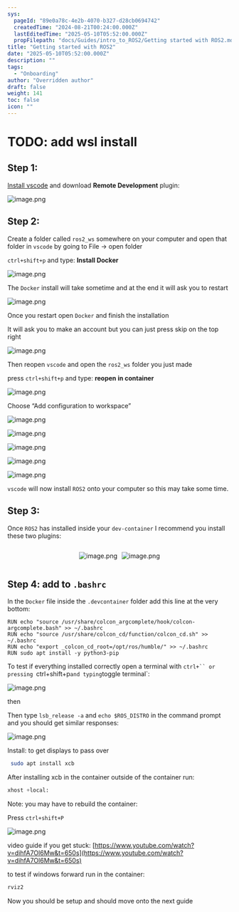```yaml
---
sys:
  pageId: "89e0a78c-4e2b-4070-b327-d28cb0694742"
  createdTime: "2024-08-21T00:24:00.000Z"
  lastEditedTime: "2025-05-10T05:52:00.000Z"
  propFilepath: "docs/Guides/intro_to_ROS2/Getting started with ROS2.md"
title: "Getting started with ROS2"
date: "2025-05-10T05:52:00.000Z"
description: ""
tags:
  - "Onboarding"
author: "Overridden author"
draft: false
weight: 141
toc: false
icon: ""
---
```


# TODO: add wsl install

## Step 1:

[Install vscode](https://code.visualstudio.com/download) and download **Remote Development** plugin:

![image.png](https://prod-files-secure.s3.us-west-2.amazonaws.com/d518164a-d88e-44d1-a4ee-3adb3bd8bce0/efb52993-1881-4a40-b95e-6f020334f022/image.png?X-Amz-Algorithm=AWS4-HMAC-SHA256&X-Amz-Content-Sha256=UNSIGNED-PAYLOAD&X-Amz-Credential=ASIAZI2LB466RD62KEUI%2F20250529%2Fus-west-2%2Fs3%2Faws4_request&X-Amz-Date=20250529T140844Z&X-Amz-Expires=3600&X-Amz-Security-Token=IQoJb3JpZ2luX2VjEMX%2F%2F%2F%2F%2F%2F%2F%2F%2F%2FwEaCXVzLXdlc3QtMiJGMEQCIGLNbfwfpjPYB9onDvVMmdpp%2BxR5NxEkGECyzrvbag7jAiBPQIIVnTicWAhjdGI%2FNuPP38pzKKngVnILQROepb591SqIBAiO%2F%2F%2F%2F%2F%2F%2F%2F%2F%2F8BEAAaDDYzNzQyMzE4MzgwNSIMva0FzHef8Q0DcHKjKtwDIzdrLYfwbabdCDuLiueGqq5KWnED2mKpM7wSxFYpOBI8ZivT474I9xIYz16OtQnPIAmeBGZYQDeVYZk7uok1s9VNMhvpZKGjBuG%2Bdv27c1sMvX%2F3Aqdz7KJK9%2FayI7xuL7jeKUFMqXc%2FNV28kEzsbFHdiiTuXML9X3IO40NQIGdpSjJO5slbr33kcRk6yyzd9zNBz5GlLrO5HnQr5CGTgspqIz90VxT0hzQMpxUJd1rgPyLppCM5hjlXuTf61twwx0uMlk%2B229su2%2BQH9mdly%2FkhiFni2AGvC4xvwbQmo9anWZsVAXWdWdTMRp%2F9lTabrDrLFSCq17aojeDrFrnNtAwgLiA77PJx7ZweXhlV04RXN5d2Er9LYtfLTN9DMPfzXmf9PYZoQ4tInUpFpCy%2BQVvgCvnWr%2BSGpzSEpmJYM9UHYxaQbZQB12pv2Hcz1VlJ9VlSHqxI7DwEu8pQV1CrCmfCHRgKyBK2sdGSk4UAV9h9qIenBw%2B5OvCEkw4GslAYz3LXGfn%2Fh0%2F3mdcV4r5CvlA%2BE2tR2OMyu3d4cvhsp4a7WfnnOFGaIYWfZmx1qdJV9w7l4Q5daMl54Xpol%2BjzMNXqPdmkscabZ01ZZ8J7UZkLS0MY9O25Pvf08acw4bLhwQY6pgFl8FS%2FQUw1iW43feq1Ug13qIqf985OoGGbegxnH56RJsrUhCiT%2BcwopGKEQDPWSI19MZD5ylWyDkvcQmsemk8P%2F8N80OJhk9s5PRB6dZjkbHNjCTYORonMTLsRQdHKpIXUrWPaK5ah8P9LcnTp7%2B4YL43dViIdpQDkKZshRXSUVn8nlCOdY1Cn%2B7dQ4cCxLySKD0VqBk8%2BozGBaRHQ2453BDN8v4D2&X-Amz-Signature=eb82d10627c09422516716ecb88955a949703f46e6889a7ee45fa2aecc36773f&X-Amz-SignedHeaders=host&x-id=GetObject)

## Step 2:

Create a folder called `ros2_ws` somewhere on your computer and open that folder in `vscode` by going to File → open folder 

`ctrl+shift+p` and type: **Install Docker**

![image.png](https://prod-files-secure.s3.us-west-2.amazonaws.com/d518164a-d88e-44d1-a4ee-3adb3bd8bce0/2269dc0e-1cd5-47ff-bceb-c04ad9b2eab0/image.png?X-Amz-Algorithm=AWS4-HMAC-SHA256&X-Amz-Content-Sha256=UNSIGNED-PAYLOAD&X-Amz-Credential=ASIAZI2LB466RD62KEUI%2F20250529%2Fus-west-2%2Fs3%2Faws4_request&X-Amz-Date=20250529T140844Z&X-Amz-Expires=3600&X-Amz-Security-Token=IQoJb3JpZ2luX2VjEMX%2F%2F%2F%2F%2F%2F%2F%2F%2F%2FwEaCXVzLXdlc3QtMiJGMEQCIGLNbfwfpjPYB9onDvVMmdpp%2BxR5NxEkGECyzrvbag7jAiBPQIIVnTicWAhjdGI%2FNuPP38pzKKngVnILQROepb591SqIBAiO%2F%2F%2F%2F%2F%2F%2F%2F%2F%2F8BEAAaDDYzNzQyMzE4MzgwNSIMva0FzHef8Q0DcHKjKtwDIzdrLYfwbabdCDuLiueGqq5KWnED2mKpM7wSxFYpOBI8ZivT474I9xIYz16OtQnPIAmeBGZYQDeVYZk7uok1s9VNMhvpZKGjBuG%2Bdv27c1sMvX%2F3Aqdz7KJK9%2FayI7xuL7jeKUFMqXc%2FNV28kEzsbFHdiiTuXML9X3IO40NQIGdpSjJO5slbr33kcRk6yyzd9zNBz5GlLrO5HnQr5CGTgspqIz90VxT0hzQMpxUJd1rgPyLppCM5hjlXuTf61twwx0uMlk%2B229su2%2BQH9mdly%2FkhiFni2AGvC4xvwbQmo9anWZsVAXWdWdTMRp%2F9lTabrDrLFSCq17aojeDrFrnNtAwgLiA77PJx7ZweXhlV04RXN5d2Er9LYtfLTN9DMPfzXmf9PYZoQ4tInUpFpCy%2BQVvgCvnWr%2BSGpzSEpmJYM9UHYxaQbZQB12pv2Hcz1VlJ9VlSHqxI7DwEu8pQV1CrCmfCHRgKyBK2sdGSk4UAV9h9qIenBw%2B5OvCEkw4GslAYz3LXGfn%2Fh0%2F3mdcV4r5CvlA%2BE2tR2OMyu3d4cvhsp4a7WfnnOFGaIYWfZmx1qdJV9w7l4Q5daMl54Xpol%2BjzMNXqPdmkscabZ01ZZ8J7UZkLS0MY9O25Pvf08acw4bLhwQY6pgFl8FS%2FQUw1iW43feq1Ug13qIqf985OoGGbegxnH56RJsrUhCiT%2BcwopGKEQDPWSI19MZD5ylWyDkvcQmsemk8P%2F8N80OJhk9s5PRB6dZjkbHNjCTYORonMTLsRQdHKpIXUrWPaK5ah8P9LcnTp7%2B4YL43dViIdpQDkKZshRXSUVn8nlCOdY1Cn%2B7dQ4cCxLySKD0VqBk8%2BozGBaRHQ2453BDN8v4D2&X-Amz-Signature=0c85080e6f61281c21eb9db2fe9a1c4d424d2455f6e6cfcb5655549e2f049797&X-Amz-SignedHeaders=host&x-id=GetObject)

The `Docker` install will take sometime and at the end it will ask you to restart

![image.png](https://prod-files-secure.s3.us-west-2.amazonaws.com/d518164a-d88e-44d1-a4ee-3adb3bd8bce0/ed233f78-be33-4b1f-b89c-9c346c0e961e/image.png?X-Amz-Algorithm=AWS4-HMAC-SHA256&X-Amz-Content-Sha256=UNSIGNED-PAYLOAD&X-Amz-Credential=ASIAZI2LB466RD62KEUI%2F20250529%2Fus-west-2%2Fs3%2Faws4_request&X-Amz-Date=20250529T140844Z&X-Amz-Expires=3600&X-Amz-Security-Token=IQoJb3JpZ2luX2VjEMX%2F%2F%2F%2F%2F%2F%2F%2F%2F%2FwEaCXVzLXdlc3QtMiJGMEQCIGLNbfwfpjPYB9onDvVMmdpp%2BxR5NxEkGECyzrvbag7jAiBPQIIVnTicWAhjdGI%2FNuPP38pzKKngVnILQROepb591SqIBAiO%2F%2F%2F%2F%2F%2F%2F%2F%2F%2F8BEAAaDDYzNzQyMzE4MzgwNSIMva0FzHef8Q0DcHKjKtwDIzdrLYfwbabdCDuLiueGqq5KWnED2mKpM7wSxFYpOBI8ZivT474I9xIYz16OtQnPIAmeBGZYQDeVYZk7uok1s9VNMhvpZKGjBuG%2Bdv27c1sMvX%2F3Aqdz7KJK9%2FayI7xuL7jeKUFMqXc%2FNV28kEzsbFHdiiTuXML9X3IO40NQIGdpSjJO5slbr33kcRk6yyzd9zNBz5GlLrO5HnQr5CGTgspqIz90VxT0hzQMpxUJd1rgPyLppCM5hjlXuTf61twwx0uMlk%2B229su2%2BQH9mdly%2FkhiFni2AGvC4xvwbQmo9anWZsVAXWdWdTMRp%2F9lTabrDrLFSCq17aojeDrFrnNtAwgLiA77PJx7ZweXhlV04RXN5d2Er9LYtfLTN9DMPfzXmf9PYZoQ4tInUpFpCy%2BQVvgCvnWr%2BSGpzSEpmJYM9UHYxaQbZQB12pv2Hcz1VlJ9VlSHqxI7DwEu8pQV1CrCmfCHRgKyBK2sdGSk4UAV9h9qIenBw%2B5OvCEkw4GslAYz3LXGfn%2Fh0%2F3mdcV4r5CvlA%2BE2tR2OMyu3d4cvhsp4a7WfnnOFGaIYWfZmx1qdJV9w7l4Q5daMl54Xpol%2BjzMNXqPdmkscabZ01ZZ8J7UZkLS0MY9O25Pvf08acw4bLhwQY6pgFl8FS%2FQUw1iW43feq1Ug13qIqf985OoGGbegxnH56RJsrUhCiT%2BcwopGKEQDPWSI19MZD5ylWyDkvcQmsemk8P%2F8N80OJhk9s5PRB6dZjkbHNjCTYORonMTLsRQdHKpIXUrWPaK5ah8P9LcnTp7%2B4YL43dViIdpQDkKZshRXSUVn8nlCOdY1Cn%2B7dQ4cCxLySKD0VqBk8%2BozGBaRHQ2453BDN8v4D2&X-Amz-Signature=db1ebc7e24134bb00a7ba39926eaab5941c4a64410d47ff4ff8062ae9cb4b481&X-Amz-SignedHeaders=host&x-id=GetObject)

Once you restart open `Docker` and finish the installation

It will ask you to make an account but you can just press skip on the top right

![image.png](https://prod-files-secure.s3.us-west-2.amazonaws.com/d518164a-d88e-44d1-a4ee-3adb3bd8bce0/21010ad9-1659-4fd9-9f59-9932a09b2a3d/image.png?X-Amz-Algorithm=AWS4-HMAC-SHA256&X-Amz-Content-Sha256=UNSIGNED-PAYLOAD&X-Amz-Credential=ASIAZI2LB466RD62KEUI%2F20250529%2Fus-west-2%2Fs3%2Faws4_request&X-Amz-Date=20250529T140844Z&X-Amz-Expires=3600&X-Amz-Security-Token=IQoJb3JpZ2luX2VjEMX%2F%2F%2F%2F%2F%2F%2F%2F%2F%2FwEaCXVzLXdlc3QtMiJGMEQCIGLNbfwfpjPYB9onDvVMmdpp%2BxR5NxEkGECyzrvbag7jAiBPQIIVnTicWAhjdGI%2FNuPP38pzKKngVnILQROepb591SqIBAiO%2F%2F%2F%2F%2F%2F%2F%2F%2F%2F8BEAAaDDYzNzQyMzE4MzgwNSIMva0FzHef8Q0DcHKjKtwDIzdrLYfwbabdCDuLiueGqq5KWnED2mKpM7wSxFYpOBI8ZivT474I9xIYz16OtQnPIAmeBGZYQDeVYZk7uok1s9VNMhvpZKGjBuG%2Bdv27c1sMvX%2F3Aqdz7KJK9%2FayI7xuL7jeKUFMqXc%2FNV28kEzsbFHdiiTuXML9X3IO40NQIGdpSjJO5slbr33kcRk6yyzd9zNBz5GlLrO5HnQr5CGTgspqIz90VxT0hzQMpxUJd1rgPyLppCM5hjlXuTf61twwx0uMlk%2B229su2%2BQH9mdly%2FkhiFni2AGvC4xvwbQmo9anWZsVAXWdWdTMRp%2F9lTabrDrLFSCq17aojeDrFrnNtAwgLiA77PJx7ZweXhlV04RXN5d2Er9LYtfLTN9DMPfzXmf9PYZoQ4tInUpFpCy%2BQVvgCvnWr%2BSGpzSEpmJYM9UHYxaQbZQB12pv2Hcz1VlJ9VlSHqxI7DwEu8pQV1CrCmfCHRgKyBK2sdGSk4UAV9h9qIenBw%2B5OvCEkw4GslAYz3LXGfn%2Fh0%2F3mdcV4r5CvlA%2BE2tR2OMyu3d4cvhsp4a7WfnnOFGaIYWfZmx1qdJV9w7l4Q5daMl54Xpol%2BjzMNXqPdmkscabZ01ZZ8J7UZkLS0MY9O25Pvf08acw4bLhwQY6pgFl8FS%2FQUw1iW43feq1Ug13qIqf985OoGGbegxnH56RJsrUhCiT%2BcwopGKEQDPWSI19MZD5ylWyDkvcQmsemk8P%2F8N80OJhk9s5PRB6dZjkbHNjCTYORonMTLsRQdHKpIXUrWPaK5ah8P9LcnTp7%2B4YL43dViIdpQDkKZshRXSUVn8nlCOdY1Cn%2B7dQ4cCxLySKD0VqBk8%2BozGBaRHQ2453BDN8v4D2&X-Amz-Signature=5b69116d1061a0a51ed65650cb607809359237c0d506254f6f6c5eca187abc71&X-Amz-SignedHeaders=host&x-id=GetObject)

Then reopen `vscode` and open the `ros2_ws` folder you just made

press `ctrl+shift+p` and type: **reopen in container**

![image.png](https://prod-files-secure.s3.us-west-2.amazonaws.com/d518164a-d88e-44d1-a4ee-3adb3bd8bce0/4e93b8c2-41ad-488c-8095-c74205196118/image.png?X-Amz-Algorithm=AWS4-HMAC-SHA256&X-Amz-Content-Sha256=UNSIGNED-PAYLOAD&X-Amz-Credential=ASIAZI2LB466RD62KEUI%2F20250529%2Fus-west-2%2Fs3%2Faws4_request&X-Amz-Date=20250529T140844Z&X-Amz-Expires=3600&X-Amz-Security-Token=IQoJb3JpZ2luX2VjEMX%2F%2F%2F%2F%2F%2F%2F%2F%2F%2FwEaCXVzLXdlc3QtMiJGMEQCIGLNbfwfpjPYB9onDvVMmdpp%2BxR5NxEkGECyzrvbag7jAiBPQIIVnTicWAhjdGI%2FNuPP38pzKKngVnILQROepb591SqIBAiO%2F%2F%2F%2F%2F%2F%2F%2F%2F%2F8BEAAaDDYzNzQyMzE4MzgwNSIMva0FzHef8Q0DcHKjKtwDIzdrLYfwbabdCDuLiueGqq5KWnED2mKpM7wSxFYpOBI8ZivT474I9xIYz16OtQnPIAmeBGZYQDeVYZk7uok1s9VNMhvpZKGjBuG%2Bdv27c1sMvX%2F3Aqdz7KJK9%2FayI7xuL7jeKUFMqXc%2FNV28kEzsbFHdiiTuXML9X3IO40NQIGdpSjJO5slbr33kcRk6yyzd9zNBz5GlLrO5HnQr5CGTgspqIz90VxT0hzQMpxUJd1rgPyLppCM5hjlXuTf61twwx0uMlk%2B229su2%2BQH9mdly%2FkhiFni2AGvC4xvwbQmo9anWZsVAXWdWdTMRp%2F9lTabrDrLFSCq17aojeDrFrnNtAwgLiA77PJx7ZweXhlV04RXN5d2Er9LYtfLTN9DMPfzXmf9PYZoQ4tInUpFpCy%2BQVvgCvnWr%2BSGpzSEpmJYM9UHYxaQbZQB12pv2Hcz1VlJ9VlSHqxI7DwEu8pQV1CrCmfCHRgKyBK2sdGSk4UAV9h9qIenBw%2B5OvCEkw4GslAYz3LXGfn%2Fh0%2F3mdcV4r5CvlA%2BE2tR2OMyu3d4cvhsp4a7WfnnOFGaIYWfZmx1qdJV9w7l4Q5daMl54Xpol%2BjzMNXqPdmkscabZ01ZZ8J7UZkLS0MY9O25Pvf08acw4bLhwQY6pgFl8FS%2FQUw1iW43feq1Ug13qIqf985OoGGbegxnH56RJsrUhCiT%2BcwopGKEQDPWSI19MZD5ylWyDkvcQmsemk8P%2F8N80OJhk9s5PRB6dZjkbHNjCTYORonMTLsRQdHKpIXUrWPaK5ah8P9LcnTp7%2B4YL43dViIdpQDkKZshRXSUVn8nlCOdY1Cn%2B7dQ4cCxLySKD0VqBk8%2BozGBaRHQ2453BDN8v4D2&X-Amz-Signature=a73d33abeb00bdada708e5255ea1161694dcae53042090b2c237128fbd068f9d&X-Amz-SignedHeaders=host&x-id=GetObject)

Choose “Add configuration to workspace”

![image.png](https://prod-files-secure.s3.us-west-2.amazonaws.com/d518164a-d88e-44d1-a4ee-3adb3bd8bce0/9560b282-5060-4989-ba37-97e7b2c22476/image.png?X-Amz-Algorithm=AWS4-HMAC-SHA256&X-Amz-Content-Sha256=UNSIGNED-PAYLOAD&X-Amz-Credential=ASIAZI2LB466RD62KEUI%2F20250529%2Fus-west-2%2Fs3%2Faws4_request&X-Amz-Date=20250529T140844Z&X-Amz-Expires=3600&X-Amz-Security-Token=IQoJb3JpZ2luX2VjEMX%2F%2F%2F%2F%2F%2F%2F%2F%2F%2FwEaCXVzLXdlc3QtMiJGMEQCIGLNbfwfpjPYB9onDvVMmdpp%2BxR5NxEkGECyzrvbag7jAiBPQIIVnTicWAhjdGI%2FNuPP38pzKKngVnILQROepb591SqIBAiO%2F%2F%2F%2F%2F%2F%2F%2F%2F%2F8BEAAaDDYzNzQyMzE4MzgwNSIMva0FzHef8Q0DcHKjKtwDIzdrLYfwbabdCDuLiueGqq5KWnED2mKpM7wSxFYpOBI8ZivT474I9xIYz16OtQnPIAmeBGZYQDeVYZk7uok1s9VNMhvpZKGjBuG%2Bdv27c1sMvX%2F3Aqdz7KJK9%2FayI7xuL7jeKUFMqXc%2FNV28kEzsbFHdiiTuXML9X3IO40NQIGdpSjJO5slbr33kcRk6yyzd9zNBz5GlLrO5HnQr5CGTgspqIz90VxT0hzQMpxUJd1rgPyLppCM5hjlXuTf61twwx0uMlk%2B229su2%2BQH9mdly%2FkhiFni2AGvC4xvwbQmo9anWZsVAXWdWdTMRp%2F9lTabrDrLFSCq17aojeDrFrnNtAwgLiA77PJx7ZweXhlV04RXN5d2Er9LYtfLTN9DMPfzXmf9PYZoQ4tInUpFpCy%2BQVvgCvnWr%2BSGpzSEpmJYM9UHYxaQbZQB12pv2Hcz1VlJ9VlSHqxI7DwEu8pQV1CrCmfCHRgKyBK2sdGSk4UAV9h9qIenBw%2B5OvCEkw4GslAYz3LXGfn%2Fh0%2F3mdcV4r5CvlA%2BE2tR2OMyu3d4cvhsp4a7WfnnOFGaIYWfZmx1qdJV9w7l4Q5daMl54Xpol%2BjzMNXqPdmkscabZ01ZZ8J7UZkLS0MY9O25Pvf08acw4bLhwQY6pgFl8FS%2FQUw1iW43feq1Ug13qIqf985OoGGbegxnH56RJsrUhCiT%2BcwopGKEQDPWSI19MZD5ylWyDkvcQmsemk8P%2F8N80OJhk9s5PRB6dZjkbHNjCTYORonMTLsRQdHKpIXUrWPaK5ah8P9LcnTp7%2B4YL43dViIdpQDkKZshRXSUVn8nlCOdY1Cn%2B7dQ4cCxLySKD0VqBk8%2BozGBaRHQ2453BDN8v4D2&X-Amz-Signature=45feafbb958f087028b8eec3034a9e92cd8474e212e0ff50d5380a476bda0cbf&X-Amz-SignedHeaders=host&x-id=GetObject)

![image.png](https://prod-files-secure.s3.us-west-2.amazonaws.com/d518164a-d88e-44d1-a4ee-3adb3bd8bce0/2ee63f81-886b-48e8-a553-dc6e5eac99e4/image.png?X-Amz-Algorithm=AWS4-HMAC-SHA256&X-Amz-Content-Sha256=UNSIGNED-PAYLOAD&X-Amz-Credential=ASIAZI2LB466RD62KEUI%2F20250529%2Fus-west-2%2Fs3%2Faws4_request&X-Amz-Date=20250529T140844Z&X-Amz-Expires=3600&X-Amz-Security-Token=IQoJb3JpZ2luX2VjEMX%2F%2F%2F%2F%2F%2F%2F%2F%2F%2FwEaCXVzLXdlc3QtMiJGMEQCIGLNbfwfpjPYB9onDvVMmdpp%2BxR5NxEkGECyzrvbag7jAiBPQIIVnTicWAhjdGI%2FNuPP38pzKKngVnILQROepb591SqIBAiO%2F%2F%2F%2F%2F%2F%2F%2F%2F%2F8BEAAaDDYzNzQyMzE4MzgwNSIMva0FzHef8Q0DcHKjKtwDIzdrLYfwbabdCDuLiueGqq5KWnED2mKpM7wSxFYpOBI8ZivT474I9xIYz16OtQnPIAmeBGZYQDeVYZk7uok1s9VNMhvpZKGjBuG%2Bdv27c1sMvX%2F3Aqdz7KJK9%2FayI7xuL7jeKUFMqXc%2FNV28kEzsbFHdiiTuXML9X3IO40NQIGdpSjJO5slbr33kcRk6yyzd9zNBz5GlLrO5HnQr5CGTgspqIz90VxT0hzQMpxUJd1rgPyLppCM5hjlXuTf61twwx0uMlk%2B229su2%2BQH9mdly%2FkhiFni2AGvC4xvwbQmo9anWZsVAXWdWdTMRp%2F9lTabrDrLFSCq17aojeDrFrnNtAwgLiA77PJx7ZweXhlV04RXN5d2Er9LYtfLTN9DMPfzXmf9PYZoQ4tInUpFpCy%2BQVvgCvnWr%2BSGpzSEpmJYM9UHYxaQbZQB12pv2Hcz1VlJ9VlSHqxI7DwEu8pQV1CrCmfCHRgKyBK2sdGSk4UAV9h9qIenBw%2B5OvCEkw4GslAYz3LXGfn%2Fh0%2F3mdcV4r5CvlA%2BE2tR2OMyu3d4cvhsp4a7WfnnOFGaIYWfZmx1qdJV9w7l4Q5daMl54Xpol%2BjzMNXqPdmkscabZ01ZZ8J7UZkLS0MY9O25Pvf08acw4bLhwQY6pgFl8FS%2FQUw1iW43feq1Ug13qIqf985OoGGbegxnH56RJsrUhCiT%2BcwopGKEQDPWSI19MZD5ylWyDkvcQmsemk8P%2F8N80OJhk9s5PRB6dZjkbHNjCTYORonMTLsRQdHKpIXUrWPaK5ah8P9LcnTp7%2B4YL43dViIdpQDkKZshRXSUVn8nlCOdY1Cn%2B7dQ4cCxLySKD0VqBk8%2BozGBaRHQ2453BDN8v4D2&X-Amz-Signature=d12870e5fc7f643c779acd9a4187fac10145ba3b3075dbd751341ac6a7a128eb&X-Amz-SignedHeaders=host&x-id=GetObject)

![image.png](https://prod-files-secure.s3.us-west-2.amazonaws.com/d518164a-d88e-44d1-a4ee-3adb3bd8bce0/ae1580b2-b048-407e-aed9-b584224a7a04/image.png?X-Amz-Algorithm=AWS4-HMAC-SHA256&X-Amz-Content-Sha256=UNSIGNED-PAYLOAD&X-Amz-Credential=ASIAZI2LB466RD62KEUI%2F20250529%2Fus-west-2%2Fs3%2Faws4_request&X-Amz-Date=20250529T140844Z&X-Amz-Expires=3600&X-Amz-Security-Token=IQoJb3JpZ2luX2VjEMX%2F%2F%2F%2F%2F%2F%2F%2F%2F%2FwEaCXVzLXdlc3QtMiJGMEQCIGLNbfwfpjPYB9onDvVMmdpp%2BxR5NxEkGECyzrvbag7jAiBPQIIVnTicWAhjdGI%2FNuPP38pzKKngVnILQROepb591SqIBAiO%2F%2F%2F%2F%2F%2F%2F%2F%2F%2F8BEAAaDDYzNzQyMzE4MzgwNSIMva0FzHef8Q0DcHKjKtwDIzdrLYfwbabdCDuLiueGqq5KWnED2mKpM7wSxFYpOBI8ZivT474I9xIYz16OtQnPIAmeBGZYQDeVYZk7uok1s9VNMhvpZKGjBuG%2Bdv27c1sMvX%2F3Aqdz7KJK9%2FayI7xuL7jeKUFMqXc%2FNV28kEzsbFHdiiTuXML9X3IO40NQIGdpSjJO5slbr33kcRk6yyzd9zNBz5GlLrO5HnQr5CGTgspqIz90VxT0hzQMpxUJd1rgPyLppCM5hjlXuTf61twwx0uMlk%2B229su2%2BQH9mdly%2FkhiFni2AGvC4xvwbQmo9anWZsVAXWdWdTMRp%2F9lTabrDrLFSCq17aojeDrFrnNtAwgLiA77PJx7ZweXhlV04RXN5d2Er9LYtfLTN9DMPfzXmf9PYZoQ4tInUpFpCy%2BQVvgCvnWr%2BSGpzSEpmJYM9UHYxaQbZQB12pv2Hcz1VlJ9VlSHqxI7DwEu8pQV1CrCmfCHRgKyBK2sdGSk4UAV9h9qIenBw%2B5OvCEkw4GslAYz3LXGfn%2Fh0%2F3mdcV4r5CvlA%2BE2tR2OMyu3d4cvhsp4a7WfnnOFGaIYWfZmx1qdJV9w7l4Q5daMl54Xpol%2BjzMNXqPdmkscabZ01ZZ8J7UZkLS0MY9O25Pvf08acw4bLhwQY6pgFl8FS%2FQUw1iW43feq1Ug13qIqf985OoGGbegxnH56RJsrUhCiT%2BcwopGKEQDPWSI19MZD5ylWyDkvcQmsemk8P%2F8N80OJhk9s5PRB6dZjkbHNjCTYORonMTLsRQdHKpIXUrWPaK5ah8P9LcnTp7%2B4YL43dViIdpQDkKZshRXSUVn8nlCOdY1Cn%2B7dQ4cCxLySKD0VqBk8%2BozGBaRHQ2453BDN8v4D2&X-Amz-Signature=9e0bf80184ea76dda0cefbf17aeb0b50a57bd2371485621af57caf2754ff2294&X-Amz-SignedHeaders=host&x-id=GetObject)

![image.png](https://prod-files-secure.s3.us-west-2.amazonaws.com/d518164a-d88e-44d1-a4ee-3adb3bd8bce0/53255b28-f75e-430f-b9e3-c0ac8577e42b/image.png?X-Amz-Algorithm=AWS4-HMAC-SHA256&X-Amz-Content-Sha256=UNSIGNED-PAYLOAD&X-Amz-Credential=ASIAZI2LB466RD62KEUI%2F20250529%2Fus-west-2%2Fs3%2Faws4_request&X-Amz-Date=20250529T140844Z&X-Amz-Expires=3600&X-Amz-Security-Token=IQoJb3JpZ2luX2VjEMX%2F%2F%2F%2F%2F%2F%2F%2F%2F%2FwEaCXVzLXdlc3QtMiJGMEQCIGLNbfwfpjPYB9onDvVMmdpp%2BxR5NxEkGECyzrvbag7jAiBPQIIVnTicWAhjdGI%2FNuPP38pzKKngVnILQROepb591SqIBAiO%2F%2F%2F%2F%2F%2F%2F%2F%2F%2F8BEAAaDDYzNzQyMzE4MzgwNSIMva0FzHef8Q0DcHKjKtwDIzdrLYfwbabdCDuLiueGqq5KWnED2mKpM7wSxFYpOBI8ZivT474I9xIYz16OtQnPIAmeBGZYQDeVYZk7uok1s9VNMhvpZKGjBuG%2Bdv27c1sMvX%2F3Aqdz7KJK9%2FayI7xuL7jeKUFMqXc%2FNV28kEzsbFHdiiTuXML9X3IO40NQIGdpSjJO5slbr33kcRk6yyzd9zNBz5GlLrO5HnQr5CGTgspqIz90VxT0hzQMpxUJd1rgPyLppCM5hjlXuTf61twwx0uMlk%2B229su2%2BQH9mdly%2FkhiFni2AGvC4xvwbQmo9anWZsVAXWdWdTMRp%2F9lTabrDrLFSCq17aojeDrFrnNtAwgLiA77PJx7ZweXhlV04RXN5d2Er9LYtfLTN9DMPfzXmf9PYZoQ4tInUpFpCy%2BQVvgCvnWr%2BSGpzSEpmJYM9UHYxaQbZQB12pv2Hcz1VlJ9VlSHqxI7DwEu8pQV1CrCmfCHRgKyBK2sdGSk4UAV9h9qIenBw%2B5OvCEkw4GslAYz3LXGfn%2Fh0%2F3mdcV4r5CvlA%2BE2tR2OMyu3d4cvhsp4a7WfnnOFGaIYWfZmx1qdJV9w7l4Q5daMl54Xpol%2BjzMNXqPdmkscabZ01ZZ8J7UZkLS0MY9O25Pvf08acw4bLhwQY6pgFl8FS%2FQUw1iW43feq1Ug13qIqf985OoGGbegxnH56RJsrUhCiT%2BcwopGKEQDPWSI19MZD5ylWyDkvcQmsemk8P%2F8N80OJhk9s5PRB6dZjkbHNjCTYORonMTLsRQdHKpIXUrWPaK5ah8P9LcnTp7%2B4YL43dViIdpQDkKZshRXSUVn8nlCOdY1Cn%2B7dQ4cCxLySKD0VqBk8%2BozGBaRHQ2453BDN8v4D2&X-Amz-Signature=485b526952a6154e30fcdb0860922fad257d3c67102f0a6f221e3965858dc32c&X-Amz-SignedHeaders=host&x-id=GetObject)

![image.png](https://prod-files-secure.s3.us-west-2.amazonaws.com/d518164a-d88e-44d1-a4ee-3adb3bd8bce0/7c562767-5af9-4ffb-97d1-327bcdf4ee00/image.png?X-Amz-Algorithm=AWS4-HMAC-SHA256&X-Amz-Content-Sha256=UNSIGNED-PAYLOAD&X-Amz-Credential=ASIAZI2LB466RD62KEUI%2F20250529%2Fus-west-2%2Fs3%2Faws4_request&X-Amz-Date=20250529T140844Z&X-Amz-Expires=3600&X-Amz-Security-Token=IQoJb3JpZ2luX2VjEMX%2F%2F%2F%2F%2F%2F%2F%2F%2F%2FwEaCXVzLXdlc3QtMiJGMEQCIGLNbfwfpjPYB9onDvVMmdpp%2BxR5NxEkGECyzrvbag7jAiBPQIIVnTicWAhjdGI%2FNuPP38pzKKngVnILQROepb591SqIBAiO%2F%2F%2F%2F%2F%2F%2F%2F%2F%2F8BEAAaDDYzNzQyMzE4MzgwNSIMva0FzHef8Q0DcHKjKtwDIzdrLYfwbabdCDuLiueGqq5KWnED2mKpM7wSxFYpOBI8ZivT474I9xIYz16OtQnPIAmeBGZYQDeVYZk7uok1s9VNMhvpZKGjBuG%2Bdv27c1sMvX%2F3Aqdz7KJK9%2FayI7xuL7jeKUFMqXc%2FNV28kEzsbFHdiiTuXML9X3IO40NQIGdpSjJO5slbr33kcRk6yyzd9zNBz5GlLrO5HnQr5CGTgspqIz90VxT0hzQMpxUJd1rgPyLppCM5hjlXuTf61twwx0uMlk%2B229su2%2BQH9mdly%2FkhiFni2AGvC4xvwbQmo9anWZsVAXWdWdTMRp%2F9lTabrDrLFSCq17aojeDrFrnNtAwgLiA77PJx7ZweXhlV04RXN5d2Er9LYtfLTN9DMPfzXmf9PYZoQ4tInUpFpCy%2BQVvgCvnWr%2BSGpzSEpmJYM9UHYxaQbZQB12pv2Hcz1VlJ9VlSHqxI7DwEu8pQV1CrCmfCHRgKyBK2sdGSk4UAV9h9qIenBw%2B5OvCEkw4GslAYz3LXGfn%2Fh0%2F3mdcV4r5CvlA%2BE2tR2OMyu3d4cvhsp4a7WfnnOFGaIYWfZmx1qdJV9w7l4Q5daMl54Xpol%2BjzMNXqPdmkscabZ01ZZ8J7UZkLS0MY9O25Pvf08acw4bLhwQY6pgFl8FS%2FQUw1iW43feq1Ug13qIqf985OoGGbegxnH56RJsrUhCiT%2BcwopGKEQDPWSI19MZD5ylWyDkvcQmsemk8P%2F8N80OJhk9s5PRB6dZjkbHNjCTYORonMTLsRQdHKpIXUrWPaK5ah8P9LcnTp7%2B4YL43dViIdpQDkKZshRXSUVn8nlCOdY1Cn%2B7dQ4cCxLySKD0VqBk8%2BozGBaRHQ2453BDN8v4D2&X-Amz-Signature=11e5e8aad0c7e2d1251a23d432d280e8d9d929574141b4b9adbf8b1cdcd3be3a&X-Amz-SignedHeaders=host&x-id=GetObject)

`vscode` will now install `ROS2` onto your computer so this may take some time.

## Step 3:

Once `ROS2` has installed inside your `dev-container` I recommend you install these two plugins:

<div style="display: flex;flex-direction: row; column-gap:10px; max-width: 630px;justify-content: center;">
<div>

![image.png](https://prod-files-secure.s3.us-west-2.amazonaws.com/d518164a-d88e-44d1-a4ee-3adb3bd8bce0/3fc3d550-5a54-4ba1-ba6b-faa01cdb7369/image.png?X-Amz-Algorithm=AWS4-HMAC-SHA256&X-Amz-Content-Sha256=UNSIGNED-PAYLOAD&X-Amz-Credential=ASIAZI2LB466XRQSGRZQ%2F20250529%2Fus-west-2%2Fs3%2Faws4_request&X-Amz-Date=20250529T140846Z&X-Amz-Expires=3600&X-Amz-Security-Token=IQoJb3JpZ2luX2VjEMX%2F%2F%2F%2F%2F%2F%2F%2F%2F%2FwEaCXVzLXdlc3QtMiJIMEYCIQDoCUQPdNYkU24tzJi%2F15yHH7OiTrNvz64T0W575caTjAIhANds9vkFiXCrM0ZV%2F7Zuh6Aas29XRAyOa1kbCi5NxEc8KogECI7%2F%2F%2F%2F%2F%2F%2F%2F%2F%2FwEQABoMNjM3NDIzMTgzODA1Igz2jJyuX3i%2F37gKMgAq3AM5ZRKyQAPjrPIBHUk%2FjrGtpFWittGksFO0m1mOY9wzTxfGKJ1FwzI%2FBCYSFGxCaUyRtmYl7W20DoKxPwH5sAI3iAMzEKYemQn%2BUpSXDykOJIHNiIte4TubepJKZibVedBCgMl4Z3V3RzgK47z06Q%2BCFWtHeDml9YmGdTLFDJw7MU0GARX4y0v20h6CHcOtrJ58bHzd1VpZXRlPfxDvjlwYnJc9etLEqusKefKNTM9n14%2BsJLGZbP1cvkTOdxlBuoVnwbj2CLa3Uq3tUNsgYdUKKsPCjB8Oj4DUq28%2F%2FvRWX%2FBLOVeez6rPJge2ozPJfwaFLK3hoc%2FF8KgVp%2FZIMzRz205g6fNyGVmlRSzNSTs043fqQWtrF1pkXh83B2m7cKqO2aTq%2BjQdQiluw636Z1tXJXoxLd5HHPWjp%2B2AbezNaV9Zfmbov0To0YyAw0TM2ZThZjwFHQzvS%2FNMJkOB7zhu7xN2joMZ%2BHrvHbjLREiflJARRrmOrrzBdejnKkIUcD8h7in1hxaOdim4l7xLAWELhQXlYWfkJGStscaBAC%2BFAab6PoNANM%2F9y7GoYOFQqcT80YM6t%2B0vmVIF2nF2rPykAxBF%2F1Z6VLxTmlnrb%2FBi4W1U0lxeQe36i5Od1DCPsuHBBjqkAU2tZa9MfVNcauUK91cVwfd%2BexeV8VEhTZTgu%2BXq%2FBiXpXKIyxsNAXyg63hrvbi%2F5WqaBGNhCWjVPZefzUDIPerAASabeHaC5NiAB%2B7fsswx%2Fx9x4fTH%2BRUUlGfFk7cs6i2JjqG3BhFxcsNggwoxGVyG%2FDnHEAiBvY6spYoziEKnZxIPSTQEN0Tkeoq3JCPjQW0ySkA2YDQO86I%2Fh0viChnlWgRN&X-Amz-Signature=5e5f4e1332c33fa5123a559a8a96595b9e53ca4ff275aa633003b789892557fb&X-Amz-SignedHeaders=host&x-id=GetObject)

</div>
<div>

![image.png](https://prod-files-secure.s3.us-west-2.amazonaws.com/d518164a-d88e-44d1-a4ee-3adb3bd8bce0/d994cc66-13c2-4093-a5a3-f84cf4601a82/image.png?X-Amz-Algorithm=AWS4-HMAC-SHA256&X-Amz-Content-Sha256=UNSIGNED-PAYLOAD&X-Amz-Credential=ASIAZI2LB466TZNYHXZB%2F20250529%2Fus-west-2%2Fs3%2Faws4_request&X-Amz-Date=20250529T140846Z&X-Amz-Expires=3600&X-Amz-Security-Token=IQoJb3JpZ2luX2VjEMX%2F%2F%2F%2F%2F%2F%2F%2F%2F%2FwEaCXVzLXdlc3QtMiJHMEUCIEByBwJd6tQKobEmi6OVvk9x7IEj25PxCHLLbqwShge8AiEAjAZgvT9k1QoVCRGIn2ul7MS%2Fbuu2o%2B4aiBKvynTDJKMqiAQIjv%2F%2F%2F%2F%2F%2F%2F%2F%2F%2FARAAGgw2Mzc0MjMxODM4MDUiDB4RysENb3AgQLpKMCrcA3zU7Zr4PDoVe2kigt%2BMf5rVbXYgDdcAZ8VYnZZCpiYIQABE8D2%2B%2FQa9HDLFV%2BaAhTwjZ0%2FYnk6ndKGwY909XDwdFFZqxOiI5rOG6Q8bExilVzDsJDbDAbAXvOe8ApOAfLYbGsNsxSm0JwPVp63cWg474RgdhsjjhNP3uxCQ0t4VbIEjNEc%2Bu6StrUUgdAfCg%2Fpo7Qt52b9BiSp6cezQWBPmiTwCdSvzxqYjEnlNZGWwQRse%2BW5ClDQ%2Fj1plhLfHp0Ynmh9zBAtTS3crVRPf7YHCpBqQf04yK%2BFuIBRalJ%2BmvuGndz9LNrxNt3lVrURg82NQaqV3Q6mIYeGzlU31RaEdTaX5dTN8XOKNVCQuuwq2bNWg0zAzxbtruCbgrE7axv2u8K6nzkdT%2FQo1nmlkjsjlReCJOEIgo7NGB688V%2Fxe%2F9R1oC5JOLBnCYux4uCCMeQERRe2gTLu3boPhU2wIGuz%2FewQ7IRF0XA%2F0kZvQ83izaxnCjigpyJ14Sf9NVk55z149ishYwRFnlzDAhGS3ezE3bMTNtUT1Ate6%2FeqAgaaQzdt8%2F3U7Aj4WoRgYnGLwg3fLSRbbcT13gbaSURfSPWtwuMx0iNB60%2BAf42lIAz59AhvTcMZ2nwMX17kMOCy4cEGOqUBmUweFh0E7Xgu9eFpirKv3QwLNmtCPn960rhuY1Ku0nGEb7VFostUuYMO3U3ngvoLwvWrpvGgIoeacr3aUpxdWG9VolnGGx6Z5U2UykaNi7LUbQMylipFQQWxvCbKEBJ%2B0q0t6vT0MTE7lmnl%2BzmSXwA9KelOTTNYsl7CYSp8%2FnuINlY3uJ0kV8d3t7xsucM0OPuV1c3nyVv6t07S9aToBa8HqzVE&X-Amz-Signature=392b4199520113df10c59ce023f3c5ef88f7effb4a7840aa833baa3db83214b7&X-Amz-SignedHeaders=host&x-id=GetObject)

</div>
</div>

## Step 4: add to `.bashrc`

In the `Docker` file inside the `.devcontainer` folder add this line at the very bottom: 

```docker
RUN echo "source /usr/share/colcon_argcomplete/hook/colcon-argcomplete.bash" >> ~/.bashrc
RUN echo "source /usr/share/colcon_cd/function/colcon_cd.sh" >> ~/.bashrc
RUN echo "export _colcon_cd_root=/opt/ros/humble/" >> ~/.bashrc
RUN sudo apt install -y python3-pip 
```

To test if everything installed correctly open a terminal with `ctrl+`` or pressing `ctrl+shift+p` and typing `toggle terminal`:

![image.png](https://prod-files-secure.s3.us-west-2.amazonaws.com/d518164a-d88e-44d1-a4ee-3adb3bd8bce0/6a4943d8-b04e-4c02-9a58-775f3384d1a5/image.png?X-Amz-Algorithm=AWS4-HMAC-SHA256&X-Amz-Content-Sha256=UNSIGNED-PAYLOAD&X-Amz-Credential=ASIAZI2LB466RD62KEUI%2F20250529%2Fus-west-2%2Fs3%2Faws4_request&X-Amz-Date=20250529T140844Z&X-Amz-Expires=3600&X-Amz-Security-Token=IQoJb3JpZ2luX2VjEMX%2F%2F%2F%2F%2F%2F%2F%2F%2F%2FwEaCXVzLXdlc3QtMiJGMEQCIGLNbfwfpjPYB9onDvVMmdpp%2BxR5NxEkGECyzrvbag7jAiBPQIIVnTicWAhjdGI%2FNuPP38pzKKngVnILQROepb591SqIBAiO%2F%2F%2F%2F%2F%2F%2F%2F%2F%2F8BEAAaDDYzNzQyMzE4MzgwNSIMva0FzHef8Q0DcHKjKtwDIzdrLYfwbabdCDuLiueGqq5KWnED2mKpM7wSxFYpOBI8ZivT474I9xIYz16OtQnPIAmeBGZYQDeVYZk7uok1s9VNMhvpZKGjBuG%2Bdv27c1sMvX%2F3Aqdz7KJK9%2FayI7xuL7jeKUFMqXc%2FNV28kEzsbFHdiiTuXML9X3IO40NQIGdpSjJO5slbr33kcRk6yyzd9zNBz5GlLrO5HnQr5CGTgspqIz90VxT0hzQMpxUJd1rgPyLppCM5hjlXuTf61twwx0uMlk%2B229su2%2BQH9mdly%2FkhiFni2AGvC4xvwbQmo9anWZsVAXWdWdTMRp%2F9lTabrDrLFSCq17aojeDrFrnNtAwgLiA77PJx7ZweXhlV04RXN5d2Er9LYtfLTN9DMPfzXmf9PYZoQ4tInUpFpCy%2BQVvgCvnWr%2BSGpzSEpmJYM9UHYxaQbZQB12pv2Hcz1VlJ9VlSHqxI7DwEu8pQV1CrCmfCHRgKyBK2sdGSk4UAV9h9qIenBw%2B5OvCEkw4GslAYz3LXGfn%2Fh0%2F3mdcV4r5CvlA%2BE2tR2OMyu3d4cvhsp4a7WfnnOFGaIYWfZmx1qdJV9w7l4Q5daMl54Xpol%2BjzMNXqPdmkscabZ01ZZ8J7UZkLS0MY9O25Pvf08acw4bLhwQY6pgFl8FS%2FQUw1iW43feq1Ug13qIqf985OoGGbegxnH56RJsrUhCiT%2BcwopGKEQDPWSI19MZD5ylWyDkvcQmsemk8P%2F8N80OJhk9s5PRB6dZjkbHNjCTYORonMTLsRQdHKpIXUrWPaK5ah8P9LcnTp7%2B4YL43dViIdpQDkKZshRXSUVn8nlCOdY1Cn%2B7dQ4cCxLySKD0VqBk8%2BozGBaRHQ2453BDN8v4D2&X-Amz-Signature=7f6e033bb99744c722fbd99fb55937ba0a3d53e5d4fe14a277341f4c40802e17&X-Amz-SignedHeaders=host&x-id=GetObject)

then 

Then type `lsb_release -a` and `echo $ROS_DISTRO` in the command prompt and you should get similar responses:

![image.png](https://prod-files-secure.s3.us-west-2.amazonaws.com/d518164a-d88e-44d1-a4ee-3adb3bd8bce0/3e635dec-a805-4e85-8b9e-d000e5b71a4e/image.png?X-Amz-Algorithm=AWS4-HMAC-SHA256&X-Amz-Content-Sha256=UNSIGNED-PAYLOAD&X-Amz-Credential=ASIAZI2LB466RD62KEUI%2F20250529%2Fus-west-2%2Fs3%2Faws4_request&X-Amz-Date=20250529T140844Z&X-Amz-Expires=3600&X-Amz-Security-Token=IQoJb3JpZ2luX2VjEMX%2F%2F%2F%2F%2F%2F%2F%2F%2F%2FwEaCXVzLXdlc3QtMiJGMEQCIGLNbfwfpjPYB9onDvVMmdpp%2BxR5NxEkGECyzrvbag7jAiBPQIIVnTicWAhjdGI%2FNuPP38pzKKngVnILQROepb591SqIBAiO%2F%2F%2F%2F%2F%2F%2F%2F%2F%2F8BEAAaDDYzNzQyMzE4MzgwNSIMva0FzHef8Q0DcHKjKtwDIzdrLYfwbabdCDuLiueGqq5KWnED2mKpM7wSxFYpOBI8ZivT474I9xIYz16OtQnPIAmeBGZYQDeVYZk7uok1s9VNMhvpZKGjBuG%2Bdv27c1sMvX%2F3Aqdz7KJK9%2FayI7xuL7jeKUFMqXc%2FNV28kEzsbFHdiiTuXML9X3IO40NQIGdpSjJO5slbr33kcRk6yyzd9zNBz5GlLrO5HnQr5CGTgspqIz90VxT0hzQMpxUJd1rgPyLppCM5hjlXuTf61twwx0uMlk%2B229su2%2BQH9mdly%2FkhiFni2AGvC4xvwbQmo9anWZsVAXWdWdTMRp%2F9lTabrDrLFSCq17aojeDrFrnNtAwgLiA77PJx7ZweXhlV04RXN5d2Er9LYtfLTN9DMPfzXmf9PYZoQ4tInUpFpCy%2BQVvgCvnWr%2BSGpzSEpmJYM9UHYxaQbZQB12pv2Hcz1VlJ9VlSHqxI7DwEu8pQV1CrCmfCHRgKyBK2sdGSk4UAV9h9qIenBw%2B5OvCEkw4GslAYz3LXGfn%2Fh0%2F3mdcV4r5CvlA%2BE2tR2OMyu3d4cvhsp4a7WfnnOFGaIYWfZmx1qdJV9w7l4Q5daMl54Xpol%2BjzMNXqPdmkscabZ01ZZ8J7UZkLS0MY9O25Pvf08acw4bLhwQY6pgFl8FS%2FQUw1iW43feq1Ug13qIqf985OoGGbegxnH56RJsrUhCiT%2BcwopGKEQDPWSI19MZD5ylWyDkvcQmsemk8P%2F8N80OJhk9s5PRB6dZjkbHNjCTYORonMTLsRQdHKpIXUrWPaK5ah8P9LcnTp7%2B4YL43dViIdpQDkKZshRXSUVn8nlCOdY1Cn%2B7dQ4cCxLySKD0VqBk8%2BozGBaRHQ2453BDN8v4D2&X-Amz-Signature=ff0b58a0445abf76f03862e617b2ebbdddc8df4f982c27a3d3dd1094ef2a82f2&X-Amz-SignedHeaders=host&x-id=GetObject)

Install:  to get displays to pass over

```bash
 sudo apt install xcb
```

After installing xcb in the container outside of the container run:

```python
xhost +local:
```

Note: you may have to rebuild the container:

Press `ctrl+shift+P`

![image.png](https://prod-files-secure.s3.us-west-2.amazonaws.com/d518164a-d88e-44d1-a4ee-3adb3bd8bce0/6c2be660-2618-4c38-9c26-53554f7a0b7b/image.png?X-Amz-Algorithm=AWS4-HMAC-SHA256&X-Amz-Content-Sha256=UNSIGNED-PAYLOAD&X-Amz-Credential=ASIAZI2LB466RD62KEUI%2F20250529%2Fus-west-2%2Fs3%2Faws4_request&X-Amz-Date=20250529T140844Z&X-Amz-Expires=3600&X-Amz-Security-Token=IQoJb3JpZ2luX2VjEMX%2F%2F%2F%2F%2F%2F%2F%2F%2F%2FwEaCXVzLXdlc3QtMiJGMEQCIGLNbfwfpjPYB9onDvVMmdpp%2BxR5NxEkGECyzrvbag7jAiBPQIIVnTicWAhjdGI%2FNuPP38pzKKngVnILQROepb591SqIBAiO%2F%2F%2F%2F%2F%2F%2F%2F%2F%2F8BEAAaDDYzNzQyMzE4MzgwNSIMva0FzHef8Q0DcHKjKtwDIzdrLYfwbabdCDuLiueGqq5KWnED2mKpM7wSxFYpOBI8ZivT474I9xIYz16OtQnPIAmeBGZYQDeVYZk7uok1s9VNMhvpZKGjBuG%2Bdv27c1sMvX%2F3Aqdz7KJK9%2FayI7xuL7jeKUFMqXc%2FNV28kEzsbFHdiiTuXML9X3IO40NQIGdpSjJO5slbr33kcRk6yyzd9zNBz5GlLrO5HnQr5CGTgspqIz90VxT0hzQMpxUJd1rgPyLppCM5hjlXuTf61twwx0uMlk%2B229su2%2BQH9mdly%2FkhiFni2AGvC4xvwbQmo9anWZsVAXWdWdTMRp%2F9lTabrDrLFSCq17aojeDrFrnNtAwgLiA77PJx7ZweXhlV04RXN5d2Er9LYtfLTN9DMPfzXmf9PYZoQ4tInUpFpCy%2BQVvgCvnWr%2BSGpzSEpmJYM9UHYxaQbZQB12pv2Hcz1VlJ9VlSHqxI7DwEu8pQV1CrCmfCHRgKyBK2sdGSk4UAV9h9qIenBw%2B5OvCEkw4GslAYz3LXGfn%2Fh0%2F3mdcV4r5CvlA%2BE2tR2OMyu3d4cvhsp4a7WfnnOFGaIYWfZmx1qdJV9w7l4Q5daMl54Xpol%2BjzMNXqPdmkscabZ01ZZ8J7UZkLS0MY9O25Pvf08acw4bLhwQY6pgFl8FS%2FQUw1iW43feq1Ug13qIqf985OoGGbegxnH56RJsrUhCiT%2BcwopGKEQDPWSI19MZD5ylWyDkvcQmsemk8P%2F8N80OJhk9s5PRB6dZjkbHNjCTYORonMTLsRQdHKpIXUrWPaK5ah8P9LcnTp7%2B4YL43dViIdpQDkKZshRXSUVn8nlCOdY1Cn%2B7dQ4cCxLySKD0VqBk8%2BozGBaRHQ2453BDN8v4D2&X-Amz-Signature=9c0d52c0fc38c9fc19abbd275c734bd98d348b091f0fa2ecad05c913c52471ea&X-Amz-SignedHeaders=host&x-id=GetObject)

video guide if you get stuck: [https://www.youtube.com/watch?v=dihfA7Ol6Mw&t=650s](https://www.youtube.com/watch?v=dihfA7Ol6Mw&t=650s)

to test if windows forward run in the container:

```bash
rviz2
```

Now you should be setup and should move onto the next guide 
